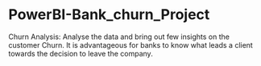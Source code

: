 # PowerBI-Bank_churn_Project
Churn Analysis:
Analyse the data and bring out few insights on the customer Churn.
It is advantageous for banks to know what leads a client towards the decision to leave the company.


